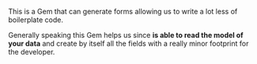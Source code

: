This is a Gem that can generate forms allowing us to write a lot less of boilerplate code.

Generally speaking this Gem helps us since **is able to read the model of your data** and create by itself all the fields with a really minor footprint for the developer.

